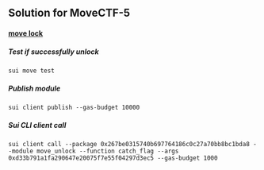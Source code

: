 ## Solution for MoveCTF-5

#### [move lock](https://movectf.movebit.xyz/challenges#move%20lock-8)

##### Test if successfully unlock
```
sui move test
```

##### Publish module
```
sui client publish --gas-budget 10000
```

##### Sui CLI client call
```
sui client call --package 0x267be0315740b697764186c0c27a70bb8bc1bda8 --module move_unlock --function catch_flag --args 0xd33b791a1fa290647e20075f7e55f04297d3ec5 --gas-budget 1000
```